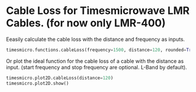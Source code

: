 # Cable Loss for Timesmicrowave LMR Cables. (for now only LMR-400)

Eeasily calculate the cable loss with the distance and frequency as inputs.

```python
timesmicro.functions.cableLoss(frequency=1500, distance=120, rounded=True)
```
Or plot the ideal function for the cable loss of a cable with the distance as input. (start frequency and stop frequency are optional. L-Band by default).

```python
timesmicro.plot2D.cableLoss(distance=120)
timesmicro.plot2D.show()
```
